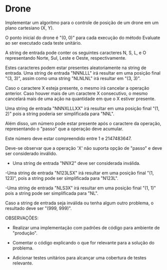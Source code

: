 # Drone

Implementar um algoritmo para o controle de posição de um drone em um plano cartesiano (X, Y).

 

O ponto inicial do drone é "(0, 0)" para cada execução do método Evaluate ao ser executado cada teste unitário.

 

A string de entrada pode conter os seguintes caracteres N, S, L, e O representando Norte, Sul, Leste e Oeste, respectivamente.

Estes caracteres podem estar presentes aleatoriamente na string de entrada. Uma string de entrada "NNNLLL" irá resultar em uma posição final "(3, 3)", assim como uma string "NLNLNL" irá resultar em "(3, 3)".

 

Caso o caractere X esteja presente, o mesmo irá cancelar a operação anterior.  Caso houver mais de um caractere X consecutivo, o mesmo cancelará mais de uma ação na quantidade em que o X estiver presente.

Uma string de entrada "NNNXLLLXX" irá resultar em uma posição final "(1, 2)" pois a string poderia ser simplificada para "NNL".

 

Além disso, um número pode estar presente após o caractere da operação, representando o "passo" que a operação deve acumular.

Este número deve estar compreendido entre 1 e 2147483647.

Deve-se observar que a operação 'X' não suporta opção de "passo" e deve ser considerado inválido.

- Uma string de entrada "NNX2" deve ser considerada inválida.

-Uma string de entrada "N123LSX" irá resultar em uma posição final "(1, 123)", pois a string pode ser simplificada para "N123L".

-Uma string de entrada "NLS3X" irá resultar em uma posição final "(1, 1)" pois a string pode ser simplificada para "NL".

 

Caso a string de entrada seja inválida ou tenha algum outro problema, o resultado deve ser "(999, 999)".

 

OBSERVAÇÕES:

- Realizar uma implementação com padrões de código para ambiente de "produção". 

- Comentar o código explicando o que for relevante para a solução do problema.

- Adicionar testes unitários para alcançar uma cobertura de testes relevante.
